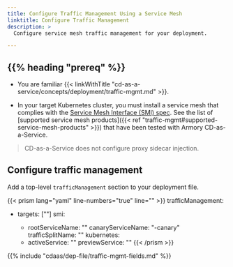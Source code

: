 ```yaml
---
title: Configure Traffic Management Using a Service Mesh
linktitle: Configure Traffic Management
description: >
  Configure service mesh traffic management for your deployment.

---
```


## {{% heading "prereq" %}}

- You are familiar {{< linkWithTitle "cd-as-a-service/concepts/deployment/traffic-mgmt.md" >}}.

- In your target Kubernetes cluster, you must install a service mesh that complies with the [Service Mesh Interface (SMI) spec](https://github.com/servicemeshinterface/smi-spec). See the list of [supported service mesh products]({{< ref "traffic-mgmt#supported-service-mesh-products" >}}) that have been tested with Armory CD-as-a-Service.

>CD-as-a-Service does not configure proxy sidecar injection.

## Configure traffic management

Add a top-level `trafficManagement` section to your deployment file.

{{< prism lang="yaml" line-numbers="true" line="" >}}
trafficManagement:
  - targets: ["<target>"]
    smi:
      - rootServiceName: "<rootServiceName>"
        canaryServiceName: "<rootServiceName>-canary"
        trafficSplitName: "<rootServiceName>"
    kubernetes:
      - activeService: "<activeServiceName>"
        previewService: "<previewServiceName>"
{{< /prism >}}

{{% include "cdaas/dep-file/traffic-mgmt-fields.md" %}}
